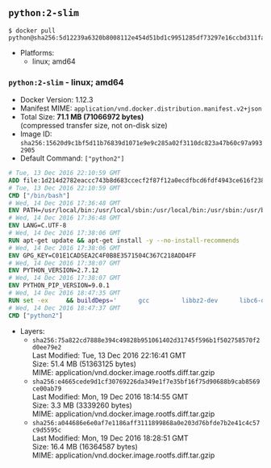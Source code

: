 ## `python:2-slim`

```console
$ docker pull python@sha256:5d12239a6320b8008112e454d51bd1c9951285df73297e16ccbd311fafb35eb3
```

-	Platforms:
	-	linux; amd64

### `python:2-slim` - linux; amd64

-	Docker Version: 1.12.3
-	Manifest MIME: `application/vnd.docker.distribution.manifest.v2+json`
-	Total Size: **71.1 MB (71066972 bytes)**  
	(compressed transfer size, not on-disk size)
-	Image ID: `sha256:15620d9c1bf5d11b76839d1071e9e9c285a02f3110dc823a47b60c97a9932905`
-	Default Command: `["python2"]`

```dockerfile
# Tue, 13 Dec 2016 22:10:59 GMT
ADD file:1d214d2782eaccc743b8d683ccecf2f87f12a0ecdfbcd6fdf4943ce616f23870 in / 
# Tue, 13 Dec 2016 22:10:59 GMT
CMD ["/bin/bash"]
# Wed, 14 Dec 2016 17:36:48 GMT
ENV PATH=/usr/local/bin:/usr/local/sbin:/usr/local/bin:/usr/sbin:/usr/bin:/sbin:/bin
# Wed, 14 Dec 2016 17:36:48 GMT
ENV LANG=C.UTF-8
# Wed, 14 Dec 2016 17:38:06 GMT
RUN apt-get update && apt-get install -y --no-install-recommends 		ca-certificates 		libgdbm3 		libsqlite3-0 		libssl1.0.0 	&& rm -rf /var/lib/apt/lists/*
# Wed, 14 Dec 2016 17:38:06 GMT
ENV GPG_KEY=C01E1CAD5EA2C4F0B8E3571504C367C218ADD4FF
# Wed, 14 Dec 2016 17:38:07 GMT
ENV PYTHON_VERSION=2.7.12
# Wed, 14 Dec 2016 17:38:07 GMT
ENV PYTHON_PIP_VERSION=9.0.1
# Wed, 14 Dec 2016 18:47:35 GMT
RUN set -ex 	&& buildDeps=' 		gcc 		libbz2-dev 		libc6-dev 		libdb-dev 		libgdbm-dev 		libncurses-dev 		libreadline-dev 		libsqlite3-dev 		libssl-dev 		make 		tcl-dev 		tk-dev 		wget 		xz-utils 		zlib1g-dev 	' 	&& apt-get update && apt-get install -y $buildDeps --no-install-recommends && rm -rf /var/lib/apt/lists/* 		&& wget -O python.tar.xz "https://www.python.org/ftp/python/${PYTHON_VERSION%%[a-z]*}/Python-$PYTHON_VERSION.tar.xz" 	&& wget -O python.tar.xz.asc "https://www.python.org/ftp/python/${PYTHON_VERSION%%[a-z]*}/Python-$PYTHON_VERSION.tar.xz.asc" 	&& export GNUPGHOME="$(mktemp -d)" 	&& gpg --keyserver ha.pool.sks-keyservers.net --recv-keys "$GPG_KEY" 	&& gpg --batch --verify python.tar.xz.asc python.tar.xz 	&& rm -r "$GNUPGHOME" python.tar.xz.asc 	&& mkdir -p /usr/src/python 	&& tar -xJC /usr/src/python --strip-components=1 -f python.tar.xz 	&& rm python.tar.xz 		&& cd /usr/src/python 	&& ./configure 		--enable-shared 		--enable-unicode=ucs4 	&& make -j$(nproc) 	&& make install 	&& ldconfig 			&& wget -O /tmp/get-pip.py 'https://bootstrap.pypa.io/get-pip.py' 		&& python2 /tmp/get-pip.py "pip==$PYTHON_PIP_VERSION" 		&& rm /tmp/get-pip.py 	&& pip install --no-cache-dir --upgrade --force-reinstall "pip==$PYTHON_PIP_VERSION" 	&& [ "$(pip list |tac|tac| awk -F '[ ()]+' '$1 == "pip" { print $2; exit }')" = "$PYTHON_PIP_VERSION" ] 		&& find /usr/local -depth 		\( 			\( -type d -a -name test -o -name tests \) 			-o 			\( -type f -a -name '*.pyc' -o -name '*.pyo' \) 		\) -exec rm -rf '{}' + 	&& apt-get purge -y --auto-remove $buildDeps 	&& rm -rf /usr/src/python ~/.cache
# Wed, 14 Dec 2016 18:47:37 GMT
CMD ["python2"]
```

-	Layers:
	-	`sha256:75a822cd7888e394c49828b951061402d31745f596b1f502758570f2d0ee79e2`  
		Last Modified: Tue, 13 Dec 2016 22:16:41 GMT  
		Size: 51.4 MB (51363125 bytes)  
		MIME: application/vnd.docker.image.rootfs.diff.tar.gzip
	-	`sha256:e4665cede9d1cf30769226da349e1f7e35bf16f75d90688b9cab8569ce00ab79`  
		Last Modified: Mon, 19 Dec 2016 18:14:55 GMT  
		Size: 3.3 MB (3339260 bytes)  
		MIME: application/vnd.docker.image.rootfs.diff.tar.gzip
	-	`sha256:a044686e6e0af7e1186aff3111899868a0e203d76bfde7b2e41c4c57c9d5595c`  
		Last Modified: Mon, 19 Dec 2016 18:28:51 GMT  
		Size: 16.4 MB (16364587 bytes)  
		MIME: application/vnd.docker.image.rootfs.diff.tar.gzip
